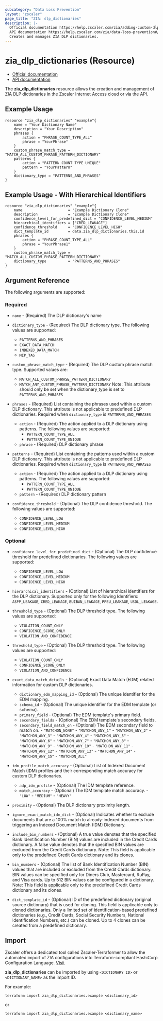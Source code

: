 ```yaml
---
subcategory: "Data Loss Prevention"
layout: "zscaler"
page_title: "ZIA: dlp_dictionaries"
description: |-
  Official documentation https://help.zscaler.com/zia/adding-custom-dlp-dictionary
  API documentation https://help.zscaler.com/zia/data-loss-prevention#/dlpDictionaries-post
  Creates and manages ZIA DLP dictionaries.
---
```


# zia_dlp_dictionaries (Resource)

* [Official documentation](https://help.zscaler.com/zia/adding-custom-dlp-dictionary)
* [API documentation](https://help.zscaler.com/zia/data-loss-prevention#/dlpDictionaries-post)

The **zia_dlp_dictionaries** resource allows the creation and management of ZIA DLP dictionaries in the Zscaler Internet Access cloud or via the API.

## Example Usage

```hcl
resource "zia_dlp_dictionaries" "example"{
    name = "Your Dictionary Name"
    description = "Your Description"
    phrases {
        action = "PHRASE_COUNT_TYPE_ALL"
        phrase = "YourPhrase"
    }
    custom_phrase_match_type = "MATCH_ALL_CUSTOM_PHRASE_PATTERN_DICTIONARY"
    patterns {
        action = "PATTERN_COUNT_TYPE_UNIQUE"
        pattern = "YourPattern"
    }
    dictionary_type = "PATTERNS_AND_PHRASES"
}
```

## Example Usage - With Hierarchical Identifiers

```hcl
resource "zia_dlp_dictionaries" "example"{
    name                     = "Example Dictionary Clone"
    description              = "Example Dictionary Clone"
    confidence_level_for_predefined_dict = "CONFIDENCE_LEVEL_MEDIUM"
    hierarchical_identifiers = ["CRED_LEAKAGE"]
    confidence_threshold     = "CONFIDENCE_LEVEL_HIGH"
    dict_template_id         = data.zia_dlp_dictionaries.this.id
    phrases {
        action = "PHRASE_COUNT_TYPE_ALL"
        phrase = "YourPhrase1"
    }
    custom_phrase_match_type = "MATCH_ALL_CUSTOM_PHRASE_PATTERN_DICTIONARY"
    dictionary_type          = "PATTERNS_AND_PHRASES"
}
```

## Argument Reference

The following arguments are supported:

### Required

* `name` - (Required) The DLP dictionary's name
* `dictionary_type` - (Required) The DLP dictionary type. The following values are supported:
  * `PATTERNS_AND_PHRASES`
  * `EXACT_DATA_MATCH`
  * `INDEXED_DATA_MATCH`
  * `MIP_TAG`

* `custom_phrase_match_type` - (Required) The DLP custom phrase match type. Supported values are:
  * `MATCH_ALL_CUSTOM_PHRASE_PATTERN_DICTIONARY`
  * `MATCH_ANY_CUSTOM_PHRASE_PATTERN_DICTIONARY`
  Note: This attribute should only be set when the dictionary_type is set to ``PATTERNS_AND_PHRASES``

* `phrases` - (Required) List containing the phrases used within a custom DLP dictionary. This attribute is not applicable to predefined DLP dictionaries. Required when `dictionary_type` is `PATTERNS_AND_PHRASES`
  * `action` - (Required) The action applied to a DLP dictionary using patterns. The following values are supported:
    * `PATTERN_COUNT_TYPE_ALL`
    * `PATTERN_COUNT_TYPE_UNIQUE`
  * `phrase` - (Required) DLP dictionary phrase

* `patterns` - (Required) List containing the patterns used within a custom DLP dictionary. This attribute is not applicable to predefined DLP dictionaries. Required when `dictionary_type` is `PATTERNS_AND_PHRASES`
  * `action` - (Required) The action applied to a DLP dictionary using patterns. The following values are supported:
    * `PATTERN_COUNT_TYPE_ALL`
    * `PATTERN_COUNT_TYPE_UNIQUE`
  * `pattern` - (Required) DLP dictionary pattern

* `confidence_threshold` - (Optional) The DLP confidence threshold. The following values are supported:
  * `CONFIDENCE_LEVEL_LOW`
  * `CONFIDENCE_LEVEL_MEDIUM`
  * `CONFIDENCE_LEVEL_HIGH`

### Optional

* `confidence_level_for_predefined_dict` - (Optional) The DLP confidence threshold for predefined dictionaries. The following values are supported:
  * `CONFIDENCE_LEVEL_LOW`
  * `CONFIDENCE_LEVEL_MEDIUM`
  * `CONFIDENCE_LEVEL_HIGH`

* `hierarchical_identifiers` - (Optional) List of hierarchical identifiers for the DLP dictionary. Supported only for the following Identifiers: `ASPP_LEAKAGE`, `CRED_LEAKAGE`, `EUIBAN_LEAKAGE`, `PPEU_LEAKAGE`, `USDL_LEAKAGE`.

* `threshold_type` - (Optional) The DLP threshold type. The following values are supported:
  * `VIOLATION_COUNT_ONLY`
  * `CONFIDENCE_SCORE_ONLY`
  * `VIOLATION_AND_CONFIDENCE`

* `threshold_type` - (Optional) The DLP threshold type. The following values are supported:
  * `VIOLATION_COUNT_ONLY`
  * `CONFIDENCE_SCORE_ONLY`
  * `VIOLATION_AND_CONFIDENCE`

* `exact_data_match_details` - (Optional) Exact Data Match (EDM) related information for custom DLP dictionaries.
  * `dictionary_edm_mapping_id` - (Optional) The unique identifier for the EDM mapping.
  * `schema_id` - (Optional) The unique identifier for the EDM template (or schema).
  * `primary_field` - (Optional) The EDM template's primary field.
  * `secondary_fields` - (Optional) The EDM template's secondary fields.
  * `secondary_field_match_on` - (Optional) The EDM secondary field to match on.
        - `"MATCHON_NONE"`
        - `"MATCHON_ANY_1"`
        - `"MATCHON_ANY_2"`
        - `"MATCHON_ANY_3"`
        - `"MATCHON_ANY_4"`
        - `"MATCHON_ANY_5"`
        - `"MATCHON_ANY_6"`
        - `"MATCHON_ANY_7"`
        - `"MATCHON_ANY_8"`
        - `"MATCHON_ANY_9"`
        - `"MATCHON_ANY_10"`
        - `"MATCHON_ANY_11"`
        - `"MATCHON_ANY_12"`
        - `"MATCHON_ANY_13"`
        - `"MATCHON_ANY_14"`
        - `"MATCHON_ANY_15"`
        - `"MATCHON_ALL"`

* `idm_profile_match_accuracy` - (Optional) List of Indexed Document Match (IDM) profiles and their corresponding match accuracy for custom DLP dictionaries.
  * `adp_idm_profile` - (Optional) The IDM template reference.
  * `match_accuracy` - (Optional) The IDM template match accuracy.
        - `"LOW"`
        - `"MEDIUM"`
        - `"HEAVY"`

* `proximity` - (Optional) The DLP dictionary proximity length.
* `ignore_exact_match_idm_dict` - (Optional) Indicates whether to exclude documents that are a 100% match to already-indexed documents from triggering an Indexed Document Match (IDM) Dictionary.
* `include_bin_numbers` - (Optional) A true value denotes that the specified Bank Identification Number (BIN) values are included in the Credit Cards dictionary. A false value denotes that the specified BIN values are excluded from the Credit Cards dictionary. Note: This field is applicable only to the predefined Credit Cards dictionary and its clones.
* `bin_numbers` - (Optional) The list of Bank Identification Number (BIN) values that are included or excluded from the Credit Cards dictionary. BIN values can be specified only for Diners Club, Mastercard, RuPay, and Visa cards. Up to 512 BIN values can be configured in a dictionary. Note: This field is applicable only to the predefined Credit Cards dictionary and its clones.
* `dict_template_id` - (Optional) ID of the predefined dictionary (original source dictionary) that is used for cloning. This field is applicable only to cloned dictionaries. Only a limited set of identification-based predefined dictionaries (e.g., Credit Cards, Social Security Numbers, National Identification Numbers, etc.) can be cloned. Up to 4 clones can be created from a predefined dictionary.

## Import

Zscaler offers a dedicated tool called Zscaler-Terraformer to allow the automated import of ZIA configurations into Terraform-compliant HashiCorp Configuration Language.
[Visit](https://github.com/zscaler/zscaler-terraformer)

**zia_dlp_dictionaries** can be imported by using `<DICTIONARY ID>` or `<DICTIONARY_NAME>` as the import ID.

For example:

```shell
terraform import zia_dlp_dictionaries.example <dictionary_id>
```

or

```shell
terraform import zia_dlp_dictionaries.example <dictionary_name>
```
